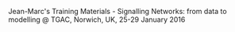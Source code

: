 Jean-Marc's Training Materials - Signalling Networks: from data to modelling @ TGAC, Norwich, UK, 25-29 January 2016
